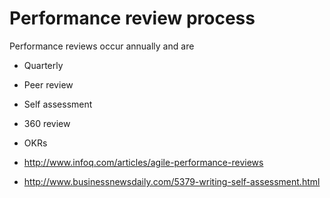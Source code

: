 # Performance review process

Performance reviews occur annually and are

* Quarterly

* Peer review
* Self assessment
* 360 review
* OKRs

* http://www.infoq.com/articles/agile-performance-reviews
* http://www.businessnewsdaily.com/5379-writing-self-assessment.html
